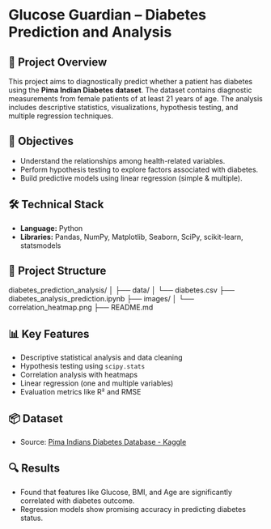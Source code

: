 # Glucose Guardian – Diabetes Prediction and Analysis

## 🧠 Project Overview
This project aims to diagnostically predict whether a patient has diabetes using the **Pima Indian Diabetes dataset**. The dataset contains diagnostic measurements from female patients of at least 21 years of age. The analysis includes descriptive statistics, visualizations, hypothesis testing, and multiple regression techniques.

## 🎯 Objectives
- Understand the relationships among health-related variables.
- Perform hypothesis testing to explore factors associated with diabetes.
- Build predictive models using linear regression (simple & multiple).

## 🛠️ Technical Stack
- **Language:** Python
- **Libraries:** Pandas, NumPy, Matplotlib, Seaborn, SciPy, scikit-learn, statsmodels

## 📁 Project Structure
diabetes_prediction_analysis/ │ ├── data/ │ └── diabetes.csv ├── diabetes_analysis_prediction.ipynb ├── images/ │ └── correlation_heatmap.png ├── README.md


## 📊 Key Features
- Descriptive statistical analysis and data cleaning
- Hypothesis testing using `scipy.stats`
- Correlation analysis with heatmaps
- Linear regression (one and multiple variables)
- Evaluation metrics like R² and RMSE

## 📦 Dataset
- Source: [Pima Indians Diabetes Database - Kaggle](https://www.kaggle.com/datasets/uciml/pima-indians-diabetes-database)

## 🔍 Results
- Found that features like Glucose, BMI, and Age are significantly correlated with diabetes outcome.
- Regression models show promising accuracy in predicting diabetes status.
